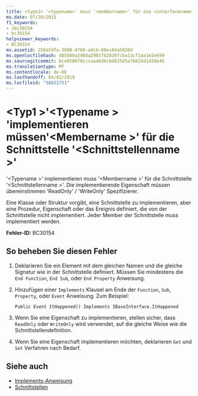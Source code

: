 ```yaml
---
title: <type1> '<typename>' muss '<membername>' für die <interfacename>-Schnittstelle implementieren.
ms.date: 07/20/2015
f1_keywords:
- vbc30154
- bc30154
helpviewer_keywords:
- BC30154
ms.assetid: 259afdfa-3608-4760-adcb-88ec0da5020d
ms.openlocfilehash: 485680a2984a29037b2836fcba13cf1aa1e2e699
ms.sourcegitcommit: bce0586f0cccaae6d6cbd625d5a7b824d1d3de4b
ms.translationtype: MT
ms.contentlocale: de-DE
ms.lasthandoff: 04/02/2019
ms.locfileid: "58822751"
---
```

# <a name="type1typename-must-implement-membername-for-interface-interfacename"></a>\<Typ1 >'\<Typename > 'implementieren müssen'\<Membername >' für die Schnittstelle '\<Schnittstellenname >'
'\<Typename >' implementieren muss '\<Membername >' für die Schnittstelle '\<Schnittstellenname >'. Die implementierende Eigenschaft müssen übereinstimmen 'ReadOnly' / 'WriteOnly' Spezifizierer.  
  
 Eine Klasse oder Struktur vorgibt, eine Schnittstelle zu implementieren, aber eine Prozedur, Eigenschaft oder das Ereignis definiert, die von der Schnittstelle nicht implementiert. Jeder Member der Schnittstelle muss implementiert werden.  
  
 **Fehler-ID:** BC30154  
  
## <a name="to-correct-this-error"></a>So beheben Sie diesen Fehler  
  
1.  Deklarieren Sie ein Element mit dem gleichen Namen und die gleiche Signatur wie in der Schnittstelle definiert. Müssen Sie mindestens die `End Function`, `End Sub`, oder `End Property` Anweisung.  
  
2.  Hinzufügen einer `Implements` Klausel am Ende der `Function`, `Sub`, `Property`, oder `Event` Anweisung. Zum Beispiel:  
  
    ```  
    Public Event ItHappened() Implements IBaseInterface.ItHappened  
    ```  
  
3.  Wenn Sie eine Eigenschaft zu implementieren, stellen sicher, dass `ReadOnly` oder `WriteOnly` wird verwendet, auf die gleiche Weise wie die Schnittstellendefinition.  
  
4.  Wenn Sie eine Eigenschaft implementieren möchten, deklarieren `Get` und `Set` Verfahren nach Bedarf.  
  
## <a name="see-also"></a>Siehe auch

- [Implements-Anweisung](../../../visual-basic/language-reference/statements/implements-statement.md)
- [Schnittstellen](../../../visual-basic/programming-guide/language-features/interfaces/index.md)
